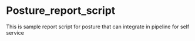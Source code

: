 # Posture_report_script
This is sample report script for posture that can integrate in pipeline for self service
